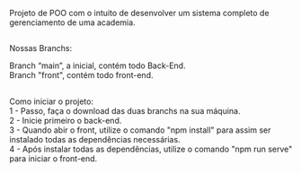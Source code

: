 Projeto de POO com o intuito de desenvolver um sistema completo de gerenciamento de uma academia.<br />

##

Nossas Branchs:

Branch “main”, a inicial, contém todo Back-End.<br />
Branch "front", contém todo front-end.

##

Como iniciar o projeto:<br />
1 - Passo, faça o download das duas branchs na sua máquina.<br />
2 - Inicie primeiro o back-end.<br />
3 - Quando abir o front, utilize o comando "npm install" para assim ser instalado todas as dependências necessárias.<br />
4 - Após instalar todas as dependências, utilize o comando "npm run serve" para iniciar o front-end.<br />
